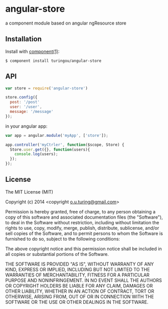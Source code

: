 
# angular-store

  a component module based on angular ngResource store

## Installation

  Install with [component(1)](http://component.io):

    $ component install turingou/angular-store

## API

```javascript
var store = require('angular-store')

store.config({
  post: '/post'
  user: '/user',
  message: '/message'
});
```

in your angular app:

```javascript
var app = angular.module('myApp', ['store']);

app.controller('myCtrler', function($scope, Store) {
  Store.user.get({}, function(users){
    console.log(users);
  });
});
```

## License

  The MIT License (MIT)

  Copyright (c) 2014 &lt;copyright o.u.turing@gmail.com&gt;

  Permission is hereby granted, free of charge, to any person obtaining a copy
  of this software and associated documentation files (the "Software"), to deal
  in the Software without restriction, including without limitation the rights
  to use, copy, modify, merge, publish, distribute, sublicense, and/or sell
  copies of the Software, and to permit persons to whom the Software is
  furnished to do so, subject to the following conditions:

  The above copyright notice and this permission notice shall be included in
  all copies or substantial portions of the Software.

  THE SOFTWARE IS PROVIDED "AS IS", WITHOUT WARRANTY OF ANY KIND, EXPRESS OR
  IMPLIED, INCLUDING BUT NOT LIMITED TO THE WARRANTIES OF MERCHANTABILITY,
  FITNESS FOR A PARTICULAR PURPOSE AND NONINFRINGEMENT. IN NO EVENT SHALL THE
  AUTHORS OR COPYRIGHT HOLDERS BE LIABLE FOR ANY CLAIM, DAMAGES OR OTHER
  LIABILITY, WHETHER IN AN ACTION OF CONTRACT, TORT OR OTHERWISE, ARISING FROM,
  OUT OF OR IN CONNECTION WITH THE SOFTWARE OR THE USE OR OTHER DEALINGS IN
  THE SOFTWARE.